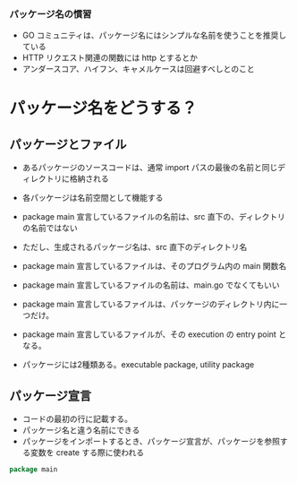 ### パッケージ名の慣習
* GO コミュニティは、パッケージ名にはシンプルな名前を使うことを推奨している
* HTTP リクエスト関連の関数には http とするとか
* アンダースコア、ハイフン、キャメルケースは回避すべしとのこと





# パッケージ名をどうする？


## パッケージとファイル
* あるパッケージのソースコードは、通常 import パスの最後の名前と同じディレクトリに格納される
* 各パッケージは名前空間として機能する



* package main 宣言しているファイルの名前は、src 直下の、ディレクトリの名前ではない
* ただし、生成されるパッケージ名は、src 直下のディレクトリ名



* package main 宣言しているファイルは、そのプログラム内の main 関数名
* package main 宣言しているファイルの名前は、main.go でなくてもいい


* package main 宣言しているファイルは、パッケージのディレクトリ内に一つだけ。
* package main 宣言しているファイルが、その execution の entry point となる。




* パッケージには2種類ある。executable package, utility package




## パッケージ宣言
* コードの最初の行に記載する。
* パッケージ名と違う名前にできる
* パッケージをインポートするとき、パッケージ宣言が、パッケージを参照する変数を create する際に使われる
```go
package main
```
